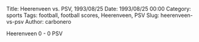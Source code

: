 Title: Heerenveen vs. PSV, 1993/08/25
Date: 1993/08/25 00:00
Category: sports
Tags: football, football scores, Heerenveen, PSV
Slug: heerenveen-vs-psv
Author: carbonero


Heerenveen 0 - 0 PSV
